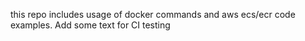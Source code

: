this repo includes usage of docker commands and aws ecs/ecr code examples. Add some text for CI testing 
